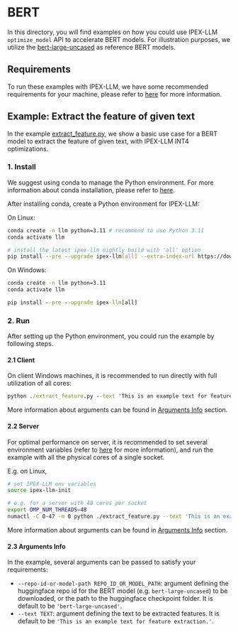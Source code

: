 # BERT
In this directory, you will find examples on how you could use IPEX-LLM `optimize_model` API to accelerate BERT models. For illustration purposes, we utilize the [bert-large-uncased](https://huggingface.co/bert-large-uncased) as reference BERT models.

## Requirements
To run these examples with IPEX-LLM, we have some recommended requirements for your machine, please refer to [here](../README.md#recommended-requirements) for more information.

## Example: Extract the feature of given text
In the example [extract_feature.py](./extract_feature.py), we show a basic use case for a BERT model to extract the feature of given text, with IPEX-LLM INT4 optimizations.
### 1. Install
We suggest using conda to manage the Python environment. For more information about conda installation, please refer to [here](https://docs.conda.io/en/latest/miniconda.html#).

After installing conda, create a Python environment for IPEX-LLM:

On Linux:

```bash
conda create -n llm python=3.11 # recommend to use Python 3.11
conda activate llm

# install the latest ipex-llm nightly build with 'all' option
pip install --pre --upgrade ipex-llm[all] --extra-index-url https://download.pytorch.org/whl/cpu
```

On Windows:

```cmd
conda create -n llm python=3.11
conda activate llm

pip install --pre --upgrade ipex-llm[all]
```
### 2. Run
After setting up the Python environment, you could run the example by following steps.

#### 2.1 Client
On client Windows machines, it is recommended to run directly with full utilization of all cores:
```cmd
python ./extract_feature.py --text 'This is an example text for feature extraction.'
```
More information about arguments can be found in [Arguments Info](#23-arguments-info) section.

#### 2.2 Server
For optimal performance on server, it is recommended to set several environment variables (refer to [here](../README.md#best-known-configuration-on-linux) for more information), and run the example with all the physical cores of a single socket.

E.g. on Linux,
```bash
# set IPEX-LLM env variables
source ipex-llm-init

# e.g. for a server with 48 cores per socket
export OMP_NUM_THREADS=48
numactl -C 0-47 -m 0 python ./extract_feature.py --text 'This is an example text for feature extraction.'
```
More information about arguments can be found in [Arguments Info](#23-arguments-info) section.

#### 2.3 Arguments Info
In the example, several arguments can be passed to satisfy your requirements:

- `--repo-id-or-model-path REPO_ID_OR_MODEL_PATH`: argument defining the huggingface repo id for the BERT model (e.g. `bert-large-uncased`) to be downloaded, or the path to the huggingface checkpoint folder. It is default to be `'bert-large-uncased'`.
- `--text TEXT`: argument defining the text to be extracted features. It is default to be `'This is an example text for feature extraction.'`.
